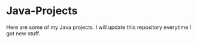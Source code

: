 # Java-Projects

Here are some of my Java projects. I will update this repository everytime I got new stuff.
